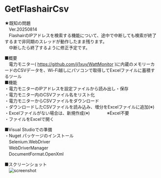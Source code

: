 # GetFlashairCsv
★既知の問題  
　Ver.20250814  
　FlashairのIPアドレスを検索する機能について、途中で中断しても検索が終了するまで非同期のスレッドが動作したまま残ります。  
　中断したら終了するように修正予定です。  
  
■概要  
　電力モニター( https://github.com/ji1xuy/WattMonitor )に内蔵のメモリーカードのCSVデータを、Wi-Fi越しにパソコンで取得してExcelファイルに蓄積するツール  
■機能  
・電力モニターのIPアドレスを設定ファイルから読み出し・保存  
・電力モニター内のCSVファイル名をリスト化  
・電力モニターからCSVファイルをダウンロード  
・ダウンロードしたCSVファイルを読み込み、増分をExcelファイルに追加(※)  
・Excelファイルがない場合は、新規作成(※)　　　　※Excel不要  
・ファイルをExcelで開く  
  
■Visual Studioでの準備  
・Nuget パッケージのインストール  
　Selenium.WebDriver  
　WebDriverManager  
　DocumentFormat.OpenXml  

■スクリーンショット  
　![screenshot](https://github.com/ji1xuy/GetFlashairCsv/assets/114241917/28f9f840-a5f0-4b0b-b3c3-b0e03731aba7)

　
